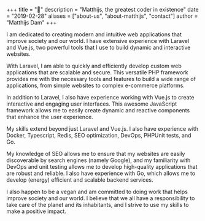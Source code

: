 +++
title = "🌱"
description = "Matthijs, the greatest coder in existence"
date = "2019-02-28"
aliases = ["about-us", "about-matthijs", "contact"]
author = "Matthijs Dam"
+++

I am dedicated to creating modern and intuitive web applications that improve society and our world. I have extensive experience with Laravel and Vue.js, two powerful tools that I use to build dynamic and interactive websites.

With Laravel, I am able to quickly and efficiently develop custom web applications that are scalable and secure. This versatile PHP framework provides me with the necessary tools and features to build a wide range of applications, from simple websites to complex e-commerce platforms.

In addition to Laravel, I also have experience working with Vue.js to create interactive and engaging user interfaces. This awesome JavaScript framework allows me to easily create dynamic and reactive components that enhance the user experience.

My skills extend beyond just Laravel and Vue.js. I also have experience with Docker, Typescript, Redis, SEO optimization, DevOps, PHPUnit tests, and Go. 

My knowledge of SEO allows me to ensure that my websites are easily discoverable by search engines (namely Google), and my familiarity with DevOps and unit testing allows me to develop high-quality applications that are robust and reliable. I also have experience with Go, which allows me to develop (energy) efficient and scalable backend services.

I also happen to be a vegan and am committed to doing work that helps improve society and our world. I believe that we all have a responsibility to take care of the planet and its inhabitants, and I strive to use my skills to make a positive impact.